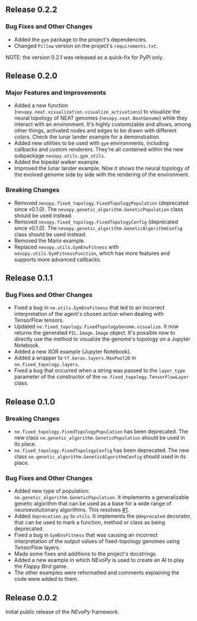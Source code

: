 ## Release 0.2.2

### Bug Fixes and Other Changes

* Added the `gym` package to the project's dependencies.
* Changed `Pillow` version on the project's `requirements.txt`.


NOTE: the version 0.2.1 was released as a quick-fix for PyPI only.


## Release 0.2.0

### Major Features and Improvements

* Added a new function (`nevopy.neat.visualization.visualize_activations`) to
  visualize the neural topology of NEAT genomes (`nevopy.neat.NeatGenome`) while
  they interact with an environment. It's highly customizable and allows, among
  other things, activated nodes and edges to be drawn with different colors.
  Check the lunar lander example for a demonstration.
* Added new utilities to be used with `gym` environments, including callbacks
  and custom renderers. They're all contained within the new subpackage
  `nevopy.utils.gym_utils`.
* Added the bipedal walker example.
* Improved the lunar lander example. Now it shows the neural topology of the
  evolved genome side by side with the rendering of the environment.

### Breaking Changes

* Removed `nevopy.fixed_topology.FixedTopologyPopulation` (deprecated since
  v0.1.0). The `nevopy.genetic_algorithm.GeneticPopulation` class should be 
  used instead.
* Removed `nevopy.fixed_topology.FixedTopologyConfig` (deprecated since v0.1.0).
  The `nevopy.genetic_algorithm.GeneticAlgorithmConfig` class should be used
  instead.  
* Removed the Mario example.
* Replaced `nevopy.utils.GymEnvFitness` with `nevopy.utils.GymFitnessFunction`,
  which has more features and supports more advanced callbacks.


## Release 0.1.1

### Bug Fixes and Other Changes

* Fixed a bug in `ne.utils.GymEnvFitness` that led to an incorrect
  interpretation of the agent's chosen action when dealing with TensorFlow
  tensors.
* Updated `ne.fixed_topology.FixedTopologyGenome.visualize`. It now returns the
  generated `PIL.Image.Image` object. It's possible now to directly use the
  method to visualize the genome's topology on a Jupyter Notebook.
* Added a new XOR example (Jupyter Notebook).
* Added a wrapper to `tf.keras.layers.MaxPool2D` in `ne.fixed_topology.layers`.
* Fixed a bug that occurred when a string was passed to the ``layer_type``
  parameter of the constructor of the `ne.fixed_topology.TensorFlowLayer` class.


## Release 0.1.0

### Breaking Changes

* `ne.fixed_topology.FixedTopologyPopulation` has been deprecated. The new class
  `ne.genetic_algorithm.GeneticPopulation` should be
  used in its place.
* `ne.fixed_topology.FixedTopologyConfig` has been  deprecated. The new class
  `ne.genetic_algorithm.GeneticAlgorithmConfig` should used in its place.  

### Bug Fixes and Other Changes

* Added new type of population: `ne.genetic_algorithm.GeneticPopulation`. It
  implements a generalizable genetic algorithm that can be used as a base for a
  wide range of neuroevolutionary algorithms. This resolves
  [#1](https://github.com/Talendar/nevopy/issues/1).
* Added `deprecation.py` to `utils`. It implements the `@deprecated` decorator,
  that can be used to mark a function, method or class as being deprecated.
* Fixed a bug in `GymEnvFitness` that was causing an incorrect interpretation of
  the output values of fixed-topology genomes using TensorFlow layers.
* Made some fixes and additions to the project's docstrings.
* Added a new example in which *NEvoPy* is used to create an AI to play the
  *Flappy Bird* game.
* The other examples were reformatted and comments explaining the code were
  added to them.


## Release 0.0.2

Initial public release of the *NEvoPy* framework.